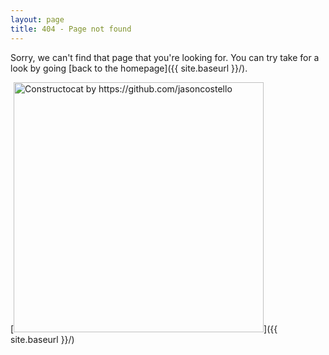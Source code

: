```yaml
---
layout: page
title: 404 - Page not found
---
```


Sorry, we can't find that page that you're looking for. You can try take for a look by going [back to the homepage]({{ site.baseurl }}/).


[<img src="{{ site.baseurl }}/images/19910815.jpg" alt="Constructocat by https://github.com/jasoncostello" style="width: 400px;"/>]({{ site.baseurl }}/)


<!--
[<img src="http://pic.prepics-cdn.com/ppr101064/19910815.jpeg" alt="Constructocat by https://github.com/jasoncostello" style="width: 400px;"/>]({{ site.baseurl }}/)
-->
